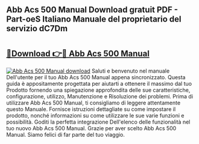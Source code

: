 ## Abb Acs 500 Manual Download gratuit PDF - Part-oeS Italiano Manuale del proprietario del servizio dC7Dm

# <h2><a href="http://dfb0hi.blite.top/?on=Abb+Acs+500+Manual">🔗Download 👉🔴 Abb Acs 500 Manual</a></h2>

[![Abb Acs 500 Manual download](https://i.imgur.com/lujVjoI.png)](http://dfb0hi.blite.top/?on=Abb+Acs+500+Manual)
Saluti e benvenuto nel manuale Dell'utente per il tuo Abb Acs 500 Manual appena sincronizzato. Questa guida è appositamente progettata per aiutarti a ottenere il massimo dal tuo Prodotto fornendo una spiegazione approfondita delle sue caratteristiche, configurazione, utilizzo, Manutenzione e Risoluzione dei problemi. Prima di utilizzare Abb Acs 500 Manual, ti consigliamo di leggere attentamente questo Manuale. Fornisce istruzioni dettagliate su come impostare il prodotto, nonché informazioni su come utilizzare le sue varie funzioni e possibilità. Goditi la perfetta integrazione Dell'elenco delle funzionalità nel tuo nuovo Abb Acs 500 Manual. Grazie per aver scelto Abb Acs 500 Manual. Siamo felici di far parte del tuo viaggio.
